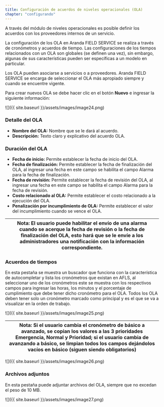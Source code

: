 ```yaml
---
title: Configuración de acuerdos de niveles operacionales (OLA)
chapter: "configurando"
---
```


A través del módulo de niveles operacionales es posible definir los acuerdos con los proveedores internos de un servicio.

La configuración de los OLA en Aranda FIELD SERVICE se realiza a través de cronómetros y acuerdos de tiempo. Las configuraciones de los tiempos relacionados con un OLA son globales (se definen una vez), sin embargo, algunas de sus características pueden ser específicas a un modelo en particular.

Los OLA pueden asociarse a servicios o a proveedores. Aranda FIELD SERVICE se encarga de seleccionar el OLA más apropiado siempre y cuando se encuentre vigente.

Para crear nuevos OLA se debe hacer clic en el botón **Nuevo** e ingresar la siguiente información:

![]({{ site.baseurl }}/assets/images/image24.png)

### **Detalle del OLA**

*   **Nombre del OLA:** Nombre que se le dará al acuerdo.
*   **Descripción:** Texto claro y explicativo del acuerdo OLA.

### **Duración del OLA**

*   **Fecha de inicio:** Permite establecer la fecha de inicio del OLA.
*   **Fecha de finalización:** Permite establecer la fecha de finalización del OLA, al ingresar una fecha en este campo se habilita el campo Alarma para la fecha de finalización.
*   **Fecha de revisión:** Permite establecer la fecha de revisión del OLA, al ingresar una fecha en este campo se habilita el campo Alarma para la fecha de revisión.
*   **Costo relacionado al OLA:** Permite establecer el costo relacionado a la ejecución del OLA.
*   **Penalización por incumplimiento de OLA:** Permite establecer el valor del incumplimiento cuando se vence el OLA.

| **Nota**: El usuario puede habilitar el envío de una alarma cuando se acerque la fecha de revisión o la fecha de finalización del OLA, esto hará que se le envíe a los administradores una notificación con la información correspondiente. |
| --- |

### **Acuerdos de tiempos**

En esta pestaña se muestra un buscador que funciona con la característica de autocompletar y lista los cronómetros que existan en AFLS, al seleccionar uno de los cronómetros este se muestra con los respectivos campos para ingresar las horas, los minutos y el porcentaje de cumplimiento que debe tener dicho cronómetro para el OLA. Todos los OLA deben tener solo un cronómetro marcado como principal y es el que se va a visualizar en la orden de trabajo.

![]({{ site.baseurl }}/assets/images/image25.png)

| **Nota**: Si el usuario cambia el cronómetro de básico a avanzado, se copian los valores a las 3 prioridades **Emergencia**, **Normal** y **Prioridad**; si el usuario cambia de avanzando a básico, se limpian todos los campos dejándolos vacíos en básico (siguen siendo obligatorios) |
| --- |

![]({{ site.baseurl }}/assets/images/image26.png)

### **Archivos adjuntos**

En esta pestaña puede adjuntar archivos del OLA, siempre que no excedan el peso de 10 MB.


![]({{ site.baseurl }}/assets/images/image27.png)
